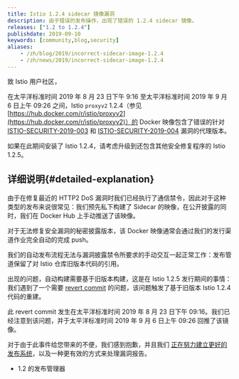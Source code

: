 ```yaml
---
title: Istio 1.2.4 sidecar 镜像漏洞
description: 由于错误的发布操作，出现了错误的 1.2.4 sidecar 镜像。
releases: ["1.2 to 1.2.4"]
publishdate: 2019-09-10
keywords: [community,blog,security]
aliases:
    - /zh/blog/2019/incorrect-sidecar-image-1.2.4
    - /zh/news/2019/incorrect-sidecar-image-1.2.4
---
```

致 Istio 用户社区，

在太平洋标准时间 2019 年 8 月 23 日下午 9:16 至太平洋标准时间 2019 年 9 月 6 日上午 09:26 之间，Istio `proxyv2` 1.2.4（参见 [https://hub.docker.com/r/istio/proxyv2](https://hub.docker.com/r/istio/proxyv2)）的 Docker 映像包含了错误的针对 [ISTIO-SECURITY-2019-003](/zh/news/security/istio-security-2019-003/) 和 [ISTIO-SECURITY-2019-004](/zh/news/security/istio-security-2019-004/) 漏洞的代理版本。

如果在此期间安装了 Istio 1.2.4，请考虑升级到还包含其他安全修复程序的 Istio 1.2.5。

## 详细说明{#detailed-explanation}

由于在修复最近的 HTTP2 DoS 漏洞时我们已经执行了通信禁令，因此对于这种类型的发布来说很常见：我们预先私下构建了 Sidecar 的映像，在公开披露的同时，我们在 Docker Hub 上手动推送了该映像。

对于无法修复安全漏洞的秘密披露版本，该 Docker 映像通常会通过我们的发行渠道作业完全自动的完成 push。

我们的自动发布流程无法与漏洞披露禁令所要求的手动交互一起正常工作：发布管道保留了对 Istio 仓库旧版本代码的引用。

出现的问题，自动构建需要基于旧版本构建，这是在 Istio 1.2.5 发行期间的事情：我们遇到了一个需要 [revert commit](https://github.com/istio-releases/pipeline/commit/635d276ad7eac01bef9c3f195520a0f722626c0f) 的问题，该问题触发了基于旧版本 Istio 1.2.4 代码的重建。

此 revert commit 发生在太平洋标准时间 2019 年 8 月 23 日下午 09:16。我们已经注意到该问题，并于太平洋标准时间 2019 年 9 月 6 日上午 09:26 回推了该镜像。

对于由于此事件给您带来的不便，我们感到抱歉，并且我们 [正在努力建立更好的发布系统](https://github.com/istio/istio/issues/16887)，以及一种更有效的方式来处理漏洞报告。

- 1.2 的发布管理器
